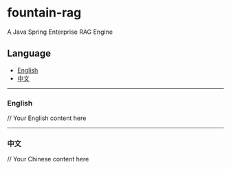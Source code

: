 # fountain-rag
A Java Spring Enterprise RAG Engine
## Language

- [English](#english)
- [中文](#中文)

---

### English

// Your English content here

---

### 中文

// Your Chinese content here
